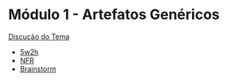 # Módulo 1 - Artefatos Genéricos

[Discução do Tema](./discucao_tema.md)

* [5w2h](./5w2h.md)
* [NFR](./nfr.md)
* [Brainstorm](./brainstorm.md)
